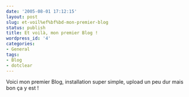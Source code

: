 ```yaml
---
date: '2005-08-01 17:12:15'
layout: post
slug: et-voil%ef%bf%bd-mon-premier-blog
status: publish
title: Et voilà, mon premier Blog !
wordpress_id: '4'
categories:
- General
tags:
- Blog
- dotclear
---
```


Voici mon premier Blog, installation super simple, upload un peu dur mais bon ça y est !
